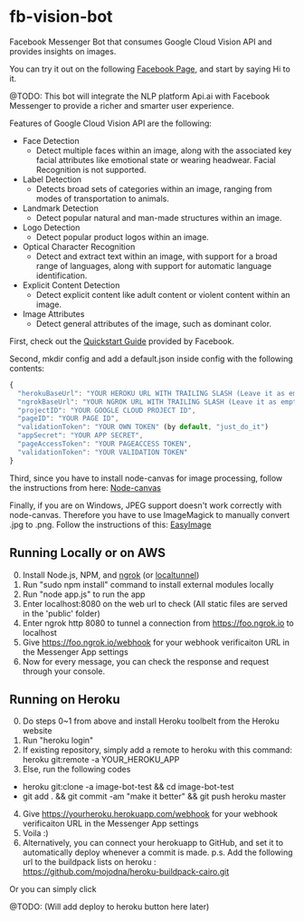 # fb-vision-bot
Facebook Messenger Bot that consumes Google Cloud Vision API and provides insights on images.

You can try it out on the following [Facebook Page](https://www.facebook.com/Google-Cloud-Vision-Bot-1820906991461911/), and start by saying Hi to it.

@TODO: This bot will integrate the NLP platform Api.ai with Facebook Messenger to provide a richer and smarter user experience.

Features of Google Cloud Vision API are the following:

- Face Detection
  - Detect multiple faces within an image, along with the associated key facial attributes like emotional state or wearing headwear. Facial Recognition is not supported.
- Label Detection
  - Detects broad sets of categories within an image, ranging from modes of transportation to animals.
- Landmark Detection
  - Detect popular natural and man-made structures within an image.
- Logo Detection
  - Detect popular product logos within an image.
- Optical Character Recognition
  - Detect and extract text within an image, with support for a broad range of languages, along with support for automatic language identification.
- Explicit Content Detection
  - Detect explicit content like adult content or violent content within an image.
- Image Attributes
  - Detect general attributes of the image, such as dominant color.

First, check out the [Quickstart Guide](https://developers.facebook.com/docs/messenger-platform/quickstart) provided by Facebook.

Second, mkdir config and add a default.json inside config with the following contents:

```javascript
{
  "herokuBaseUrl": "YOUR HEROKU URL WITH TRAILING SLASH (Leave it as empty string if not used)",
  "ngrokBaseUrl": "YOUR NGROK URL WITH TRAILING SLASH (Leave it as empty string if not used)",
  "projectID": "YOUR GOOGLE CLOUD PROJECT ID",
  "pageID": "YOUR PAGE ID",
  "validationToken": "YOUR OWN TOKEN" (by default, "just_do_it")
  "appSecret": "YOUR APP SECRET",
  "pageAccessToken": "YOUR PAGEACCESS TOKEN",
  "validationToken": "YOUR VALIDATION TOKEN"
}
```

Third, since you have to install node-canvas for image processing, follow the instructions from here: [Node-canvas](https://github.com/Automattic/node-canvas)

Finally, if you are on Windows, JPEG support doesn't work correctly with node-canvas. Therefore you have to use ImageMagick to manually convert .jpg to .png.
Follow the instructions of this: [EasyImage](https://github.com/hacksparrow/node-easyimage)


## Running Locally or on AWS
0. Install Node.js, NPM, and [ngrok](https://ngrok.com/) (or [localtunnel](https://localtunnel.me/))
1. Run "sudo npm install" command to install external modules locally
2. Run "node app.js" to run the app
3. Enter localhost:8080 on the web url to check (All static files are served in the 'public' folder)
4. Enter ngrok http 8080 to tunnel a connection from https://foo.ngrok.io to localhost
5. Give https://foo.ngrok.io/webhook for your webhook verificaiton URL in the Messenger App settings
6. Now for every message, you can check the response and request through your console.

## Running on Heroku
0. Do steps 0~1 from above and install Heroku toolbelt from the Heroku website
1. Run "heroku login"
2. If existing repository, simply add a remote to heroku with this command: heroku git:remote -a YOUR_HEROKU_APP
3. Else, run the following codes

  - heroku git:clone -a image-bot-test && cd image-bot-test
  - git add . && git commit -am "make it better" && git push heroku master

4. Give https://yourheroku.herokuapp.com/webhook for your webhook verificaiton URL in the Messenger App settings
5. Voila :)
6. Alternatively, you can connect your herokuapp to GitHub, and set it to automatically deploy whenever a commit is made.
p.s. Add the following url to the buildpack lists on heroku : https://github.com/mojodna/heroku-buildpack-cairo.git

Or you can simply click

@TODO: (Will add deploy to heroku button here later)
